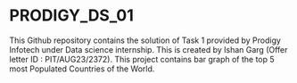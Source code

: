 # PRODIGY_DS_01
This Github repository contains the solution of Task 1 provided by Prodigy Infotech under Data science internship.
This is created by Ishan Garg (Offer letter ID :  PIT/AUG23/2372).
This project contains bar graph of the top 5 most Populated Countries of the World.
